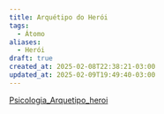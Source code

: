 ```yaml
---
title: Arquétipo do Herói
tags:
  - Átomo
aliases:
  - Herói
draft: true
created_at: 2025-02-08T22:38:21-03:00
updated_at: 2025-02-09T19:49:40-03:00
---
```


[Psicologia_Arquetipo_heroi](Psicologia_Arquetipo_heroi.md)
